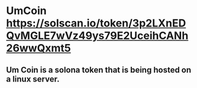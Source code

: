# UmCoin https://solscan.io/token/3p2LXnEDQvMGLE7wVz49ys79E2UceihCANh26wwQxmt5
## Um Coin is a solona token that is being hosted on a linux server.

